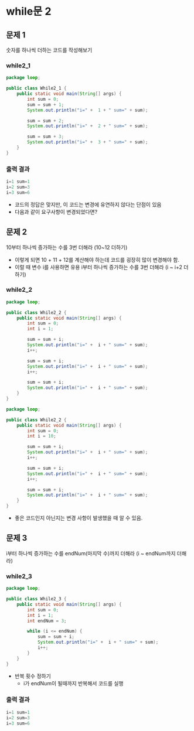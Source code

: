 # while문 2
## 문제 1
숫자를 하나씩 더하는 코드를 작성해보기
### while2_1
```java
package loop;

public class While2_1 {
    public static void main(String[] args) {
        int sum = 0;
        sum = sum + 1;
        System.out.println("i=" +  1 + " sum=" + sum);

        sum = sum + 2;
        System.out.println("i=" +  2 + " sum=" + sum);

        sum = sum + 3;
        System.out.println("i=" +  3 + " sum=" + sum);
    }
}

```
### 출력 결과
```java
i=1 sum=1
i=2 sum=3
i=3 sum=6
```
- 코드의 정답은 맞지만, 이 코드는 변경에 유연하지 않다는 단점이 있음
- 다음과 같이 요구사항이 변경되었다면?
## 문제 2
10부터 하나씩 증가하는 수를 3번 더해라 (10~12 더하기)
- 이렇게 되면 10 + 11 + 12를 계산해야 하는데 코드를 굉장히 많이 변경해야 함.
- 이럴 때 변수 i를 사용하면 유용
i부터 하나씩 증가하는 수를 3번 더해라 (i ~ i+2 더하기)
### while2_2
```java
package loop;

public class While2_2 {
    public static void main(String[] args) {
        int sum = 0;
        int i = 1;

        sum = sum + i;
        System.out.println("i=" +  i + " sum=" + sum);
        i++;

        sum = sum + i;
        System.out.println("i=" +  i + " sum=" + sum);
        i++;

        sum = sum + i;
        System.out.println("i=" +  i + " sum=" + sum);
    }
}
```
```java
package loop;

public class While2_2 {
    public static void main(String[] args) {
        int sum = 0;
        int i = 10;

        sum = sum + i;
        System.out.println("i=" +  i + " sum=" + sum);
        i++;

        sum = sum + i;
        System.out.println("i=" +  i + " sum=" + sum);
        i++;

        sum = sum + i;
        System.out.println("i=" +  i + " sum=" + sum);
    }
}
```
- 좋은 코드인지 아닌지는 변경 사항이 발생했을 때 알 수 있음.
## 문제 3
i부터 하나씩 증가하는 수를 endNum(마지막 수)까지 더해라 (i ~ endNum까지 더해라)
### while2_3
```java
package loop;

public class While2_3 {
    public static void main(String[] args) {
        int sum = 0;
        int i = 1;
        int endNum = 3;

        while (i <= endNum) {
            sum = sum + i;
            System.out.println("i=" +  i + " sum=" + sum);
            i++;
        }
    }
}
```
- 반복 횟수 정하기
    - i가 endNum이 될때까지 반복해서 코드를 실행
### 출력 결과
```java
i=1 sum=1
i=2 sum=3
i=3 sum=6
```
